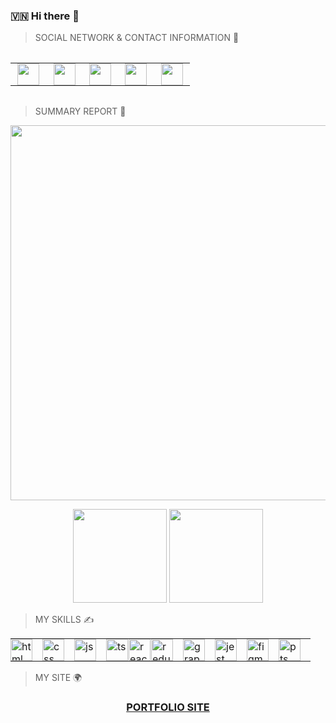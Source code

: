 ### 🇻🇳 Hi there 👋
> SOCIAL NETWORK & CONTACT INFORMATION 📲
<div align="middle">
<table style="border: none; margin: 2rem 0;">
<tr>
    <td style="border: none; padding: 0; margin: 0;">
        <a href='mailto:phuccoder@gmail.com'>
            <img src='https://i.imgur.com/L9ZfWvP.png' width="35" style="margin: 0 0.7rem" />
        </a>
    </td>
    <td style="border: none; padding: 0; margin: 0;">
        <a href='https://twitter.com/phucprime'>
            <img src='https://i.imgur.com/zLEjZcY.png' width="35" style="margin: 0 0.7rem" />
        </a>
    </td>
    <td style="border: none; padding: 0; margin: 0;">
        <a href='https://www.instagram.com/espresso.ita/'>
            <img src='https://i.imgur.com/yfIJ07S.png' width="35" style="margin: 0 0.7rem"/>
        </a>
    </td>
    <td style="border: none; padding: 0; margin: 0;">
        <a href='https://www.linkedin.com/in/phucprime/'>
            <img src='https://i.imgur.com/lhMb0RA.png' width="35" style="margin: 0 0.7rem"/>
        </a> 
    </td>
    <td style="border: none; padding: 0; margin: 0;"> 
        <a href='https://stackoverflow.com/users/11780040/phuc-nguyen'>
            <img src='https://i.imgur.com/7KVhfRX.png' width="35" style="margin: 0 0.7rem"/>
        </a> 
    </td>
</tr>
</table>
</div>

> SUMMARY REPORT 📝

<p align="middle">
  <img width="600" src="https://github-profile-trophy.vercel.app/?username=phucprime&rank=SS,S,AAA,AA,A,B,C&row=1&column=5"/>
</p>

<div align="middle">
  <img height="150" src="https://github-readme-stats.vercel.app/api?username=phucprime&count_private=true&include_all_commits=true" />
  <img height="150" src="https://github-readme-stats.vercel.app/api/top-langs/?username=phucprime&layout=compact" />
</div>

> MY SKILLS ✍️

<div align="middle">


<table style="border: none;">
<tr style="border: none; padding: 0; margin: 0;">
    <td style="border: none; padding: 0; margin: 0;"> 
        <img alt="html" src="https://i.imgur.com/Wo63eUu.png" width='35' style='margin-right: 1rem;' /> 
    </td>
    <td style="border: none; padding: 0;"> 
        <img alt="css" src="https://i.imgur.com/3OFoRac.png" width='35' style='margin-right: 1rem;' /> 
    </td>
    <td style="border: none; padding: 0;"> 
        <img alt="js" src="https://i.imgur.com/hrRfAmU.png" width='35' style='margin-right: 1rem;' /> 
    </td>
    <td style="border: none; padding: 0;"> 
        <img alt="ts" src="https://i.imgur.com/BNE03ru.png" width='35' style='margin-right: 1rem;' /> 
    </td>
    <td style="border: none; padding: 0;">
        <img alt="react" src="https://i.imgur.com/52AiCrr.png" width='35' style='margin-right: 1rem; margin-left: -15px;'/> 
    </td>
    <td style="border: none; padding: 0;"> 
        <img alt="redux" src="https://i.imgur.com/hcOAsfS.png" width='35' style='margin-right: 1rem; margin-left: -15px;'/>
    </td>
    <td style="border: none; padding: 0;">
        <img alt="graphql" src="https://i.imgur.com/GDy8OFa.png" width='35' style='margin-right: 1rem;' /> 
    </td>
    <td style="border: none; padding: 0;">
        <img alt="jest" src="https://i.imgur.com/yVqeAqT.png" width='35' style='margin-right: 1rem;' /> 
    </td>
    <td style="border: none; padding: 0;"> 
        <img alt="figma" src="https://i.imgur.com/PG9Fb9a.png" width='35' style='margin-right: 1rem;' /> 
    </td>
    <td style="border: none; padding: 0;"> 
        <img alt="pts" src="https://i.imgur.com/Q5vDDHk.png" width='35' style='margin-right: 1rem;' /> 
    </td>
</tr>
</table>
</div>

> MY SITE 🌍

<div align="middle">
    <h3>
       <a href="https://phucprime.netlify.app">PORTFOLIO SITE</a>
    </h3>
</div>
